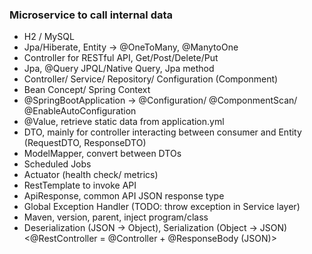 ### Microservice to call internal data
- H2 / MySQL
- Jpa/Hiberate, Entity -> @OneToMany, @ManytoOne
- Controller for RESTful API, Get/Post/Delete/Put
- Jpa, @Query JPQL/Native Query, Jpa method
- Controller/ Service/ Repository/ Configuration (Componment)
- Bean Concept/ Spring Context
- @SpringBootApplication -> @Configuration/ @ComponmentScan/ @EnableAutoConfiguration
- @Value, retrieve static data from application.yml
- DTO, mainly for controller interacting between consumer and Entity (RequestDTO, ResponseDTO)
- ModelMapper, convert between DTOs
- Scheduled Jobs
- Actuator (health check/ metrics)
- RestTemplate to invoke API
- ApiResponse, common API JSON response type
- Global Exception Handler (TODO: throw exception in Service layer)
- Maven, version, parent, inject program/class
- Deserialization (JSON -> Object), Serialization (Object -> JSON)   <@RestController = @Controller + @ResponseBody (JSON)>